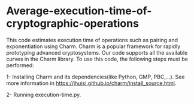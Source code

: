 # Average-execution-time-of-cryptographic-operations
This code estimates execution time of operations such as pairing and exponentiation using Charm. Charm is a popular framework for rapidly prototyping advanced cryptosystems. Our code supports all the available curves in the Charm library. 
To use this code, the following steps must be performed:

1- Installing Charm and its dependencies(like Python, GMP, PBC,...). See more information in https://jhuisi.github.io/charm/install_source.html.

2- Running execution-time.py.  
